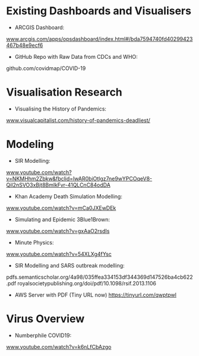 # Existing Dashboards and Visualisers

- ARCGIS Dashboard: 

www.arcgis.com/apps/opsdashboard/index.html#/bda7594740fd40299423467b48e9ecf6   
- GitHub Repo with Raw Data from CDCs and WHO:

github.com/covidmap/COVID-19

# Visualisation Research
- Visualising the History of Pandemics:

www.visualcapitalist.com/history-of-pandemics-deadliest/

# Modeling

- SIR Modelling:

www.youtube.com/watch?v=NKMHhm2Zbkw&fbclid=IwAR0biOtlgz7ne9wYPCOqeV8-QiI2nSVO3xBjt8BmlkFvr-41QLCnC84odDA
- Khan Academy Death Simulation Modelling:

www.youtube.com/watch?v=mCa0JXEwDEk
- Simulating and Epidemic 3Blue1Brown: 

www.youtube.com/watch?v=gxAaO2rsdIs
- Minute Physics:

www.youtube.com/watch?v=54XLXg4fYsc
- SIR Modelling and SARS outbreak modelling:

pdfs.semanticscholar.org/4a98/035ffea334153df344369d147526ba4cb622.pdf
royalsocietypublishing.org/doi/pdf/10.1098/rsif.2013.1106

- AWS Server with PDF (Tiny URL now) 
https://tinyurl.com/qwptpwl
# Virus Overview

- Numberphile COVID19:

www.youtube.com/watch?v=k6nLfCbAzgo
